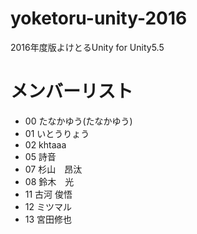 # yoketoru-unity-2016
2016年度版よけとるUnity for Unity5.5

# メンバーリスト
- 00 たなかゆう(たなかゆう)
- 01 いとうりょう
- 02 khtaaa
- 05 詩音
- 07 杉山　昂汰
- 08 鈴木　光　　
- 11 古河 俊悟
- 12 ミツマル
- 13 宮田修也
